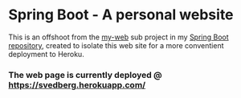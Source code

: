 # Spring Boot - A personal website
This is an offshoot from the [my-web](https://github.com/grebdevs/spring-boot/tree/master/my-web) sub project in my [Spring Boot repository](https://github.com/grebdevs/spring-boot), created to isolate this web site for a more conventient deployment to Heroku.

### The web page is currently deployed @ https://svedberg.herokuapp.com/
